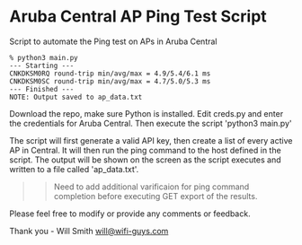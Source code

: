 # Aruba Central AP Ping Test Script
Script to automate the Ping test on APs in Aruba Central

```
% python3 main.py
--- Starting ---
CNKDKSM0RQ round-trip min/avg/max = 4.9/5.4/6.1 ms
CNKDKSM0SC round-trip min/avg/max = 4.7/5.0/5.3 ms
--- Finished ---
NOTE: Output saved to ap_data.txt
```

Download the repo, make sure Python is installed.
Edit creds.py and enter the credentials for Aruba Central.
Then execute the script 'python3 main.py'

The script will first generate a valid API key, then create a list of every active AP in Central. It will then run the ping command to the host defined in the script. The output will be shown on the screen as the script executes and written to a file called 'ap_data.txt'.

>>Need to add additional varificaion for ping command completion before executing GET export of the results.

Please feel free to modify or provide any comments or feedback.

Thank you - Will Smith
will@wifi-guys.com
